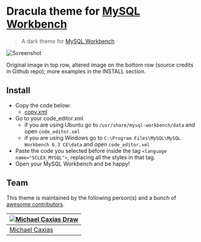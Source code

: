 # Dracula theme for [MySQL Workbench](https://www.mysql.com/products/workbench/)

> A dark theme for [MySQL Workbench](https://www.mysql.com/products/workbench/)

![Screenshot](https://i.imgur.com/772v0Mo.png)

Original image in top row, altered image on the bottom row (source credits in Github repo); more examples in the INSTALL section.

## Install

- Copy the code below:
  - [copy.xml](copy.xml)
- Go to your code_editor.xml
  - if you are using Ubuntu go to `/usr/share/mysql-workbench/data` and open `code_editor.xml`
  - if you are using Windows go to `C:\Program Files\MySQL\MySQL Workbench 6.3 CE\data` and open `code_editor.xml`
- Paste the code you selected before inside the tag ``<language name="SCLEX_MYSQL">``, replacing all the styles in that tag.
- Open your MySQL Workbench and be happy!

## Team

This theme is maintained by the following person(s) and a bunch of [awesome contributors](https://github.com/dracula/em-client/graphs/contributors).

| [![Michael Caxias Draw](https://avatars.githubusercontent.com/u/79621661?s=96&v=4)](https://github.com/bigpick) |
| --- |
| [Michael Caxias](https://github.com/michaelcaxias) |

